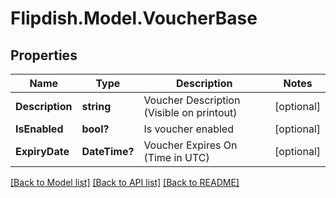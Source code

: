 # Flipdish.Model.VoucherBase
## Properties

Name | Type | Description | Notes
------------ | ------------- | ------------- | -------------
**Description** | **string** | Voucher Description (Visible on printout) | [optional] 
**IsEnabled** | **bool?** | Is voucher enabled | [optional] 
**ExpiryDate** | **DateTime?** | Voucher Expires On (Time in UTC) | [optional] 

[[Back to Model list]](../README.md#documentation-for-models) [[Back to API list]](../README.md#documentation-for-api-endpoints) [[Back to README]](../README.md)

